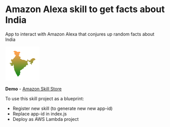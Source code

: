 # Amazon Alexa skill to get facts about India
App to interact with Amazon Alexa that conjures up random facts about India


[![](https://raw.githubusercontent.com/skant/alexa-skill-india-facts/master/art/IndiaIconSmall.png)](https://www.amazon.com/dp/B06XW6KHHR/)

**Demo** - [Amazon Skill Store](https://www.amazon.com/dp/B06XW6KHHR/)

To use this skill project as a blueprint:
 - Register new skill (to generate new new app-id)
 - Replace app-id in index.js
 - Deploy as AWS Lambda project
 

